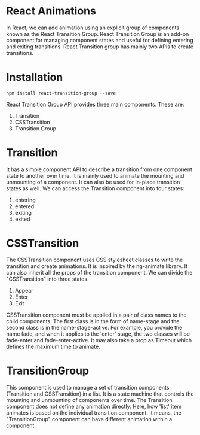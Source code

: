 # React Animations
In React, we can add animation using an explicit group of components known as the React Transition Group.
React Transition Group is an add-on component for managing component states and useful for defining entering and exiting transitions. 
React Transition group has mainly two APIs to create transitions.

# Installation
` npm install react-transition-group --save `

React Transition Group API provides three main components. These are:

1. Transition
2. CSSTransition
3. Transition Group

# Transition

It has a simple component API to describe a transition from one component state to another over time. It is mainly used to animate the mounting and unmounting of a component. It can also be used for in-place transition states as well.
We can access the Transition component into four states:

1. entering
2. entered
3. exiting
4. exited

# CSSTransition

The CSSTransition component uses CSS stylesheet classes to write the transition and create animations. It is inspired by the ng-animate library. It can also inherit all the props of the transition component. We can divide the "CSSTransition" into three states.
1. Appear
2. Enter
3. Exit

CSSTransition component must be applied in a pair of class names to the child components. The first class is in the form of name-stage and the second class is in the name-stage-active. For example, you provide the name fade, and when it applies to the 'enter' stage, the two classes will be fade-enter and fade-enter-active. It may also take a prop as Timeout which defines the maximum time to animate.

# TransitionGroup
This component is used to manage a set of transition components (Transition and CSSTransition) in a list.
It is a state machine that controls the mounting and unmounting of components over time.
The Transition component does not define any animation directly. Here, how 'list' item animates is based on the individual transition component. It means, the "TransitionGroup" component can have different animation within a component.